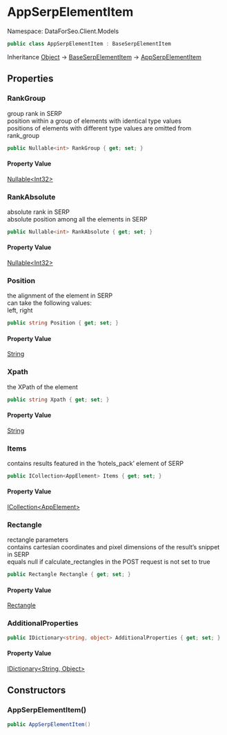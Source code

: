 # AppSerpElementItem

Namespace: DataForSeo.Client.Models

```csharp
public class AppSerpElementItem : BaseSerpElementItem
```

Inheritance [Object](https://docs.microsoft.com/en-us/dotnet/api/system.object) → [BaseSerpElementItem](./dataforseo.client.models.baseserpelementitem.md) → [AppSerpElementItem](./dataforseo.client.models.appserpelementitem.md)

## Properties

### **RankGroup**

group rank in SERP
 <br>position within a group of elements with identical type values
 <br>positions of elements with different type values are omitted from rank_group

```csharp
public Nullable<int> RankGroup { get; set; }
```

#### Property Value

[Nullable&lt;Int32&gt;](https://docs.microsoft.com/en-us/dotnet/api/system.nullable-1)<br>

### **RankAbsolute**

absolute rank in SERP
 <br>absolute position among all the elements in SERP

```csharp
public Nullable<int> RankAbsolute { get; set; }
```

#### Property Value

[Nullable&lt;Int32&gt;](https://docs.microsoft.com/en-us/dotnet/api/system.nullable-1)<br>

### **Position**

the alignment of the element in SERP
 <br>can take the following values:
 <br>left, right

```csharp
public string Position { get; set; }
```

#### Property Value

[String](https://docs.microsoft.com/en-us/dotnet/api/system.string)<br>

### **Xpath**

the XPath of the element

```csharp
public string Xpath { get; set; }
```

#### Property Value

[String](https://docs.microsoft.com/en-us/dotnet/api/system.string)<br>

### **Items**

contains results featured in the ‘hotels_pack’ element of SERP

```csharp
public ICollection<AppElement> Items { get; set; }
```

#### Property Value

[ICollection&lt;AppElement&gt;](https://docs.microsoft.com/en-us/dotnet/api/system.collections.generic.icollection-1)<br>

### **Rectangle**

rectangle parameters
 <br>contains cartesian coordinates and pixel dimensions of the result’s snippet in SERP
 <br>equals null if calculate_rectangles in the POST request is not set to true

```csharp
public Rectangle Rectangle { get; set; }
```

#### Property Value

[Rectangle](./dataforseo.client.models.rectangle.md)<br>

### **AdditionalProperties**

```csharp
public IDictionary<string, object> AdditionalProperties { get; set; }
```

#### Property Value

[IDictionary&lt;String, Object&gt;](https://docs.microsoft.com/en-us/dotnet/api/system.collections.generic.idictionary-2)<br>

## Constructors

### **AppSerpElementItem()**

```csharp
public AppSerpElementItem()
```
